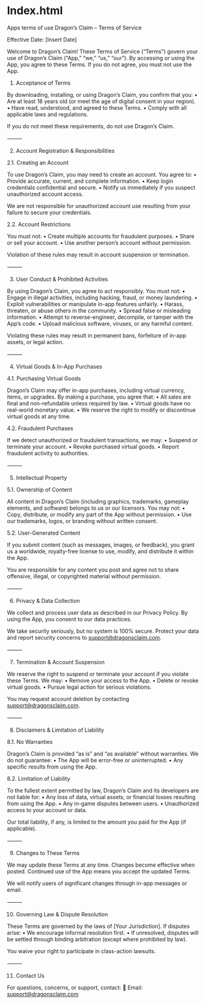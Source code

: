 # Index.html
Apps terms of use 
Dragon’s Claim – Terms of Service

Effective Date: [Insert Date]

Welcome to Dragon’s Claim! These Terms of Service (“Terms”) govern your use of Dragon’s Claim (“App,” “we,” “us,” “our”). By accessing or using the App, you agree to these Terms. If you do not agree, you must not use the App.

1. Acceptance of Terms

By downloading, installing, or using Dragon’s Claim, you confirm that you:
	•	Are at least 18 years old (or meet the age of digital consent in your region).
	•	Have read, understood, and agreed to these Terms.
	•	Comply with all applicable laws and regulations.

If you do not meet these requirements, do not use Dragon’s Claim.

⸻

2. Account Registration & Responsibilities

2.1. Creating an Account

To use Dragon’s Claim, you may need to create an account. You agree to:
	•	Provide accurate, current, and complete information.
	•	Keep login credentials confidential and secure.
	•	Notify us immediately if you suspect unauthorized account access.

We are not responsible for unauthorized account use resulting from your failure to secure your credentials.

2.2. Account Restrictions

You must not:
	•	Create multiple accounts for fraudulent purposes.
	•	Share or sell your account.
	•	Use another person’s account without permission.

Violation of these rules may result in account suspension or termination.

⸻

3. User Conduct & Prohibited Activities

By using Dragon’s Claim, you agree to act responsibly. You must not:
	•	Engage in illegal activities, including hacking, fraud, or money laundering.
	•	Exploit vulnerabilities or manipulate in-app features unfairly.
	•	Harass, threaten, or abuse others in the community.
	•	Spread false or misleading information.
	•	Attempt to reverse-engineer, decompile, or tamper with the App’s code.
	•	Upload malicious software, viruses, or any harmful content.

Violating these rules may result in permanent bans, forfeiture of in-app assets, or legal action.

⸻

4. Virtual Goods & In-App Purchases

4.1. Purchasing Virtual Goods

Dragon’s Claim may offer in-app purchases, including virtual currency, items, or upgrades. By making a purchase, you agree that:
	•	All sales are final and non-refundable unless required by law.
	•	Virtual goods have no real-world monetary value.
	•	We reserve the right to modify or discontinue virtual goods at any time.

4.2. Fraudulent Purchases

If we detect unauthorized or fraudulent transactions, we may:
	•	Suspend or terminate your account.
	•	Revoke purchased virtual goods.
	•	Report fraudulent activity to authorities.

⸻

5. Intellectual Property

5.1. Ownership of Content

All content in Dragon’s Claim (including graphics, trademarks, gameplay elements, and software) belongs to us or our licensors. You may not:
	•	Copy, distribute, or modify any part of the App without permission.
	•	Use our trademarks, logos, or branding without written consent.

5.2. User-Generated Content

If you submit content (such as messages, images, or feedback), you grant us a worldwide, royalty-free license to use, modify, and distribute it within the App.

You are responsible for any content you post and agree not to share offensive, illegal, or copyrighted material without permission.

⸻

6. Privacy & Data Collection

We collect and process user data as described in our Privacy Policy. By using the App, you consent to our data practices.

We take security seriously, but no system is 100% secure. Protect your data and report security concerns to support@dragonsclaim.com.

⸻

7. Termination & Account Suspension

We reserve the right to suspend or terminate your account if you violate these Terms. We may:
	•	Remove your access to the App.
	•	Delete or revoke virtual goods.
	•	Pursue legal action for serious violations.

You may request account deletion by contacting support@dragonsclaim.com.

⸻

8. Disclaimers & Limitation of Liability

8.1. No Warranties

Dragon’s Claim is provided “as is” and “as available” without warranties. We do not guarantee:
	•	The App will be error-free or uninterrupted.
	•	Any specific results from using the App.

8.2. Limitation of Liability

To the fullest extent permitted by law, Dragon’s Claim and its developers are not liable for:
	•	Any loss of data, virtual assets, or financial losses resulting from using the App.
	•	Any in-game disputes between users.
	•	Unauthorized access to your account or data.

Our total liability, if any, is limited to the amount you paid for the App (if applicable).

⸻

9. Changes to These Terms

We may update these Terms at any time. Changes become effective when posted. Continued use of the App means you accept the updated Terms.

We will notify users of significant changes through in-app messages or email.

⸻

10. Governing Law & Dispute Resolution

These Terms are governed by the laws of [Your Jurisdiction]. If disputes arise:
	•	We encourage informal resolution first.
	•	If unresolved, disputes will be settled through binding arbitration (except where prohibited by law).

You waive your right to participate in class-action lawsuits.

⸻

11. Contact Us

For questions, concerns, or support, contact:
📧 Email: support@dragonsclaim.com

